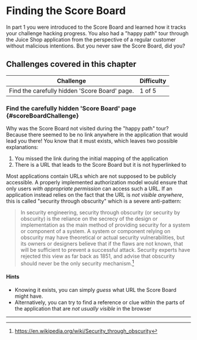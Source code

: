 # Finding the Score Board

In part 1 you were introduced to the Score Board and learned how it tracks your challenge hacking progress. You also had a "happy path" tour through the Juice Shop application
from the perspective of a regular customer without malicious intentions. But you never saw the Score Board, did you?

## Challenges covered in this chapter

| Challenge | Difficulty |
| --------- | ---------- |
| Find the carefully hidden 'Score Board' page. | 1 of 5 |

### Find the carefully hidden 'Score Board' page {#scoreBoardChallenge}

Why was the Score Board not visited during the "happy path" tour? Because there seemed to be no link anywhere in the application that would lead you there! You know that it must exists, which leaves two possible explanations:

1. You missed the link during the initial mapping of the application
2. There is a URL that leads to the Score Board but it is not hyperlinked to

Most applications contain URLs which are not supposed to be publicly accessible. A properly implemented authorization model would ensure that only users _with appropriate permission_ can access such a URL. If an application instead relies on the fact that the URL is _not visible anywhere_, this is called "security through obscurity" which is a severe anti-pattern:

> In security engineering, security through obscurity (or security by obscurity) is the reliance on the secrecy of the design or implementation as the main method of providing security for a system or component of a system. A system or component relying on obscurity may have theoretical or actual security vulnerabilities, but its owners or designers believe that if the flaws are not known, that will be sufficient to prevent a successful attack. Security experts have rejected this view as far back as 1851, and advise that obscurity should never be the only security mechanism.[^1]

#### Hints

* Knowing it exists, you can simply _guess_ what URL the Score Board might have.
* Alternatively, you can try to find a reference or clue within the parts of the application that are _not usually visible_ in the browser

----

[^1]: https://en.wikipedia.org/wiki/Security_through_obscurity
